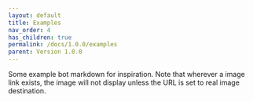 ```yaml
---
layout: default
title: Examples
nav_order: 4
has_children: true
permalink: /docs/1.0.0/examples
parent: Version 1.0.0
---
```


Some example bot markdown for inspiration. Note that wherever a image link exists, the image will not display unless the URL is set to real image destination.